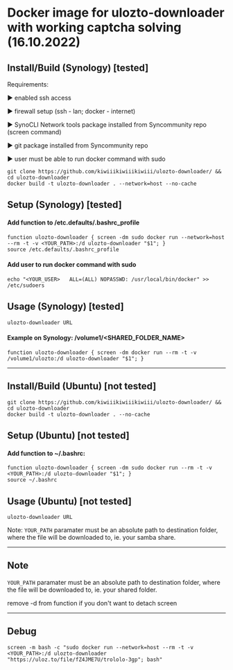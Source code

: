 # Docker image for ulozto-downloader with working captcha solving (16.10.2022)

## Install/Build (Synology) [tested]
Requirements: 

▶ enabled ssh access

▶ firewall setup (ssh - lan; docker - internet)

▶ SynoCLI Network tools package installed from Syncommunity repo (screen command)

▶ git package installed from Syncommunity repo

▶ user must be able to run docker command with sudo

```
git clone https://github.com/kiwiiikiwiiikiwiii/ulozto-downloader/ && cd ulozto-downloader
docker build -t ulozto-downloader . --network=host --no-cache
```

## Setup (Synology) [tested]
#### Add function to /etc.defaults/.bashrc_profile

```
function ulozto-downloader { screen -dm sudo docker run --network=host --rm -t -v <YOUR_PATH>:/d ulozto-downloader "$1"; }
source /etc.defaults/.bashrc_profile
```
#### Add user to run docker command with sudo
```
echo "<YOUR_USER>   ALL=(ALL) NOPASSWD: /usr/local/bin/docker" >> /etc/sudoers
```
## Usage (Synology) [tested]
```
ulozto-downloader URL
```

#### Example on Synology: /volume1/<SHARED_FOLDER_NAME>
```
function ulozto-downloader { screen -dm docker run --rm -t -v /volume1/ulozto:/d ulozto-downloader "$1"; }
```


------------------------------------------------------------------------------------------------------------------------------------------


## Install/Build (Ubuntu) [not tested]

```
git clone https://github.com/kiwiiikiwiiikiwiii/ulozto-downloader/ && cd ulozto-downloader
docker build -t ulozto-downloader . --no-cache
```

## Setup (Ubuntu) [not tested]
#### Add function to ~/.bashrc:
```
function ulozto-downloader { screen -dm sudo docker run --rm -t -v <YOUR_PATH>:/d ulozto-downloader "$1"; }
source ~/.bashrc
```
## Usage (Ubuntu) [not tested]
```
ulozto-downloader URL
```
Note: `YOUR_PATH` paramater must be an absolute path to destination folder, where the file will be downloaded to, ie. your samba share.

------------------------------------------------------------------------------------------------------------------------------------------

## Note

`YOUR_PATH` paramater must be an absolute path to destination folder, where the file will be downloaded to, ie. your shared folder.
 
remove -d from function if you don't want to detach screen
 
------------------------------------------------------------------------------------------------------------------------------------------

## Debug
```
screen -m bash -c "sudo docker run --network=host --rm -t -v <YOUR_PATH>:/d ulozto-downloader "https://uloz.to/file/fZ4JME7U/trololo-3gp"; bash"
```
